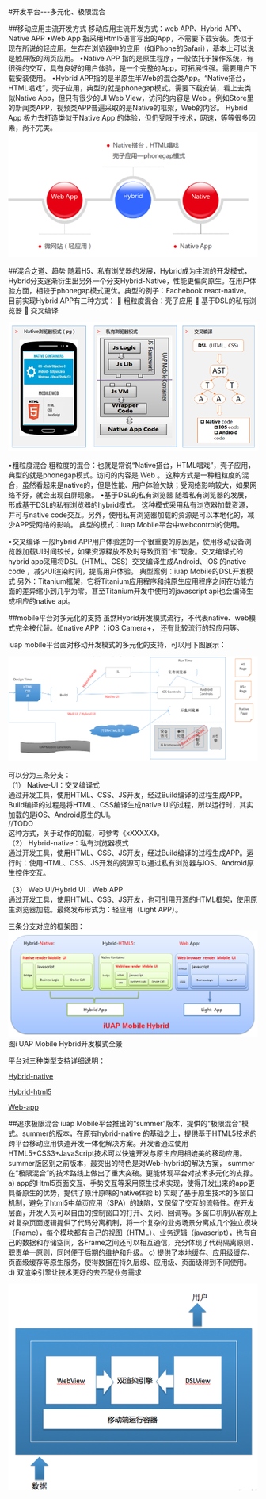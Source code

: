 #开发平台---多元化、极限混合

##移动应用主流开发方式
移动应用主流开发方式：web APP、Hybrid APP、Native APP
•Web App 指采用Html5语言写出的App，不需要下载安装。类似于现在所说的轻应用。生存在浏览器中的应用（如iPhone的Safari），基本上可以说是触屏版的网页应用。
•Native APP 指的是原生程序，一般依托于操作系统，有很强的交互，具有良好的用户体验，是一个完整的App，可拓展性强。需要用户下载安装使用。
•Hybrid APP指的是半原生半Web的混合类App。“Native搭台，HTML唱戏”，壳子应用，典型的就是phonegap模式。需要下载安装，看上去类似Native App，但只有很少的UI Web View，访问的内容是 Web 。例如Store里的新闻类APP，视频类APP普遍采取的是Native的框架，Web的内容。
Hybrid App 极力去打造类似于Native App 的体验，但仍受限于技术，网速，等等很多因素，尚不完美。
![](/assets/108.png)

##混合之道、趋势
随着H5、私有浏览器的发展，Hybrid成为主流的开发模式，Hybrid分支逐渐衍生出另外一个分支Hybrid-Native，性能更偏向原生。在用户体验方面，相较于phonegap模式更优。典型的例子：Fachebook react-native。
目前实现Hybrid APP有三种方式：
	粗粒度混合：壳子应用 
	基于DSL的私有浏览器 
	交叉编译 

![](/assets/109.png)

•粗粒度混合
粗粒度的混合：也就是常说“Native搭台，HTML唱戏”，壳子应用，典型的就是phonegap模式。访问的内容是 Web 。
这种方式是一种粗粒度的混合，虽然看起来是native的，但是性能、用户体验欠缺；受网络影响较大，如果网络不好，就会出现白屏现象。
•基于DSL的私有浏览器
随着私有浏览器的发展，形成基于DSL的私有浏览器的hybrid模式。
这种模式采用私有浏览器加载资源，并可与native code交互。另外，使用私有浏览器加载的资源是可以本地化的，减少APP受网络的影响。
典型的模式：iuap Mobile平台中webcontrol的使用。

•交叉编译
一般hybrid APP用户体验差的一个很重要的原因是，使用移动设备浏览器加载UI时间较长，如果资源释放不及时导致页面“卡”现象。交叉编译式的hybrid app采用将DSL（HTML、CSS）交叉编译生成Android、iOS 的native code ，减少UI渲染时间，提高用户体验。
典型案例：iuap Mobile的DSL开发模式
另外：Titanium框架，它将Titanium应用程序和纯原生应用程序之间在功能方面的差异缩小到几乎为零。甚至Titanium开发中使用的javascript api也会编译生成相应的native api。

##mobile平台对多元化的支持
虽然Hybrid开发模式流行，不代表native、web模式完全被代替。如native APP ：iOS Camera+， 还有比较流行的轻应用等。

iuap mobile平台面对移动开发模式的多元化的支持，可以用下图展示：

![](/assets/110.png)

可以分为三条分支：  
（1）    Native-UI：交叉编译式  
通过开发工具，使用HTML、CSS、JS开发，经过Build编译的过程生成APP。Build编译的过程是将HTML、CSS编译生成native UI的过程，所以运行时，其实加载的是iOS、Android原生的UI。  
//TODO  
这种方式，关于动作的加载，可参考《xXXXXX》。  
（2）    Hybrid-native：私有浏览器模式  
通过开发工具，使用HTML、CSS、JS开发，经过Build编译的过程生成APP。运行时：使用HTML、CSS、JS开发的资源可以通过私有浏览器与iOS、Android原生控件交互。

（3）    Web UI/Hybrid UI：Web APP  
通过开发工具，使用HTML、CSS、JS开发，也可引用开源的HTML框架，使用原生浏览器加载。最终发布形式为：轻应用（Light APP）。

三条分支对应的框架图：  
![](/assets/111.png)  
                                                                                     图i UAP Mobile Hybrid开发模式全景

平台对三种类型支持详细说明：

[Hybrid-native](/（1）----hybrid-native：原生混合.md)

[Hybrid-html5](/（2）----hybrid-html5.md)

[Web-app](/（3）----web-app.md)


##追求极限混合
iuap Mobile平台推出的“summer”版本，提供的"极限混合"模式。summer的版本，在原有hybrid-native 的基础之上，提供基于HTML5技术的跨平台移动应用快速开发一体化解决方案。开发者通过使用HTML5+CSS3+JavaScript技术可以快速开发与原生应用相媲美的移动应用。
summer版区别之前版本，最突出的特色是对Web-hybrid的解决方案， summer 在“极限混合”的技术路线上做出了重大突破。更能体现平台对技术多元化的支撑。
a)	app的Html5页面交互、手势交互等采用原生技术实现，使得开发出来的app更具备原生的优势，提供了原汁原味的native体验
b)	实现了基于原生技术的多窗口机制，避免了html5中单页应用（SPA）的缺陷，又保留了交互的流畅性。在开发层面，开发人员可以自由的控制窗口的打开、关闭、回调等。多窗口机制从客观上对复杂页面逻辑提供了代码分离机制，将一个复杂的业务场景分离成几个独立模块（Frame），每个模块都有自己的视图（HTML）、业务逻辑（javascript），也有自己的数据和存储空间，各Frame之间还可以相互通信，充分体现了代码隔离原则、职责单一原则，同时便于后期的维护和升级。
c)	提供了本地缓存、应用级缓存、页面级缓存等原生服务，使得数据在持久层级、应用级、页面级得到不同使用。
d)	双渲染引擎让技术更好的去匹配业务需求

![](/assets/112.png)